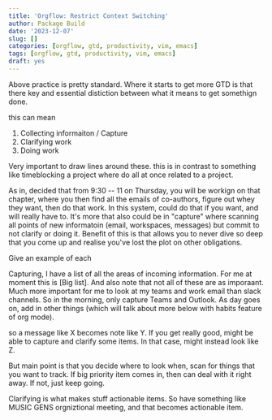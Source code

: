 ```yaml
---
title: 'Orgflow: Restrict Context Switching'
author: Package Build
date: '2023-12-07'
slug: []
categories: [orgflow, gtd, productivity, vim, emacs]
tags: [orgflow, gtd, productivity, vim, emacs]
draft: yes
---
```



Above practice is pretty standard.
Where it starts to get more GTD is that there key and essential distiction between what it means to get somethign done.

this can mean 

1. Collecting informaiton / Capture 
2. Clarifying work 
3. Doing work 

Very important to draw lines around these.
this is in contrast to something like timeblocking a project where do all at once related to a project.

As in, decided that from 9:30 -- 11 on Thursday, you will be workign on that chapter, where you then find all the emails of co-authors, figure out whey they want, then do that work.
In this system, could do that if you want, and will really have to.
It's more that also could be in "capture" where scanning all points of new informatoin (email, workspaces, messages) but commit to not clarify or doing it.
Benefit of this is that allows you to never dive so deep that you come up and realise you've lost the plot on other obligations. 

Give an example of each

Capturing, I have a list of all the areas of incoming information. 
For me at moment this is [Big list].
And also note that not all of these are as imporaant.
Much more important for me to look at my teams and work email than slack channels.
So in the morning, only capture Teams and Outlook.
As day goes on, add in other things (which will talk about more below with habits feature of org mode).

so a message like X becomes note like Y. 
If you get really good, might be able to capture and clarify some items.
In that case, might instead look like Z. 

But main point is that you decide where to look when, scan for things that you want to track.
If big priority item comes in, then can deal with it right away.
If not, just keep going.

Clarifying is what makes stuff actionable items.
So have something like MUSIC GENS orgniztional meeting, and that becomes actionable item. 


